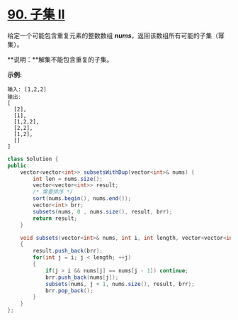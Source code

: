 # [90. 子集 II](https://leetcode-cn.com/problems/subsets-ii/)

给定一个可能包含重复元素的整数数组 ***nums***，返回该数组所有可能的子集（幂集）。

**说明：**解集不能包含重复的子集。

**示例:**

```
输入: [1,2,2]
输出:
[
  [2],
  [1],
  [1,2,2],
  [2,2],
  [1,2],
  []
]
```



```java
class Solution {
public:
    vector<vector<int>> subsetsWithDup(vector<int>& nums) {
        int len = nums.size();
        vector<vector<int>> result;
        /* 需要排序 */
        sort(nums.begin(), nums.end());
        vector<int> brr;
        subsets(nums, 0 , nums.size(), result, brr);
        return result;
    }

    void subsets(vector<int>& nums, int i, int length, vector<vector<int>> &result, vector<int> &brr)
    {
        result.push_back(brr);
        for(int j = i; j < length; ++j)
        {
            if(j > i && nums[j] == nums[j - 1]) continue;
            brr.push_back(nums[j]);
            subsets(nums, j + 1, nums.size(), result, brr);
            brr.pop_back();
        }
    }
};
```

